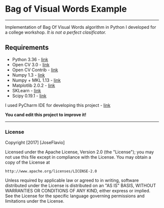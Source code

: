 # Bag of Visual Words Example
---

Implementation of Bag Of Visual Words algorithm in Python I developed for a college workshop. _It is not a perfect clasificator._

## Requirements
* Python 3.36 - [link](https://www.python.org/downloads/release/python-336/)
* Open CV 3.0 - [link](http://opencv.org/opencv-3-0.html)
* Open CV Contrib - [link](https://github.com/opencv/opencv_contrib)
* Numpy 1.3 - [link](https://pypi.python.org/pypi/numpy/1.3.0)
* Numpy + MKL 1.13 - [link](http://www.lfd.uci.edu/~gohlke/pythonlibs/)
* Matplotlib 2.0.2 - [link](https://pypi.python.org/pypi/matplotlib)
* SKLearn - [link](http://scikit-learn.org/stable/)
* Scipy 0.19.1 - [link](https://pypi.python.org/pypi/scipy)

I used PyCharm IDE for developing this project - [link](https://www.jetbrains.com/pycharm/)

**You cand edit this project to improve it!**

---
### License

Copyright [2017] [JoseFlavio]

Licensed under the Apache License, Version 2.0 (the "License");
you may not use this file except in compliance with the License.
You may obtain a copy of the License at

    http://www.apache.org/licenses/LICENSE-2.0

Unless required by applicable law or agreed to in writing, software
distributed under the License is distributed on an "AS IS" BASIS,
WITHOUT WARRANTIES OR CONDITIONS OF ANY KIND, either express or implied.
See the License for the specific language governing permissions and
limitations under the License.
